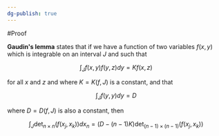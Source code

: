 ```yaml
---
dg-publish: true
---
```

#Proof 

**Gaudin's lemma** states that if we have a function of two variables $f(x,y)$ which is integrable on an interval $J$ and such that 

$$
\int_{J}f(x,y)f(y,z)dy=Kf(x,z)
$$

for all $x$ and $z$ and where $K=K(f,J)$ is a constant, and that 

$$
\int_{J}f(y,y)dy=D
$$

where $D=D(f,J)$ is also a constant, then

$$
\int_{J}\det_{n\times n}(f(x_{j},x_{k}))dx_{n}=(D-(n-1)K)\det_{(n-1)\times(n-1)}(f(x_{j},x_{k}))
$$

